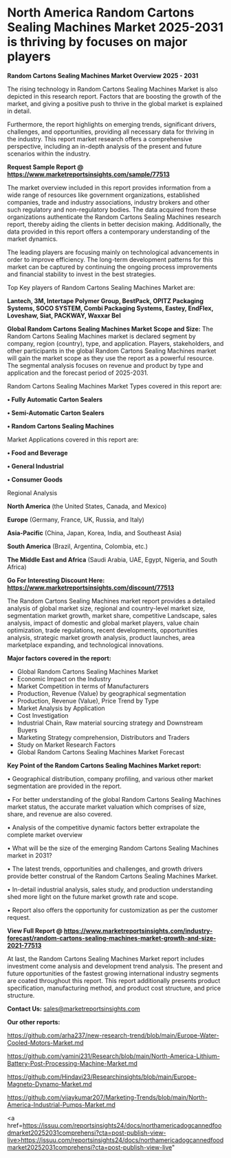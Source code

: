 # North America Random Cartons Sealing Machines Market 2025-2031 is thriving by focuses on major players

<Strong> Random Cartons Sealing Machines Market Overview 2025 - 2031</strong>

The rising technology in Random Cartons Sealing Machines Market is also depicted in this research report. Factors that are boosting the growth of the market, and giving a positive push to thrive in the global market is explained in detail.

Furthermore, the report highlights on emerging trends, significant drivers, challenges, and opportunities, providing all necessary data for thriving in the industry. This report market research offers a comprehensive perspective, including an in-depth analysis of the present and future scenarios within the industry.

<strong>Request Sample Report @ <a href=https://www.marketreportsinsights.com/sample/77513>https://www.marketreportsinsights.com/sample/77513</a></strong>

The market overview included in this report provides information from a wide range of resources like government organizations, established companies, trade and industry associations, industry brokers and other such regulatory and non-regulatory bodies. The data acquired from these organizations authenticate the Random Cartons Sealing Machines research report, thereby aiding the clients in better decision making. Additionally, the data provided in this report offers a contemporary understanding of the market dynamics.

The leading players are focusing mainly on technological advancements in order to improve efficiency. The long-term development patterns for this market can be captured by continuing the ongoing process improvements and financial stability to invest in the best strategies.

Top Key players of Random Cartons Sealing Machines Market are:

<strong>Lantech, 3M, Intertape Polymer Group, BestPack, OPITZ Packaging Systems, SOCO SYSTEM, Combi Packaging Systems, Eastey, EndFlex, Loveshaw, Siat, PACKWAY, Waxxar Bel</strong>

<strong><b>Global Random Cartons Sealing Machines Market Scope and Size:</b></strong>
The Random Cartons Sealing Machines market is declared segment by company, region (country), type, and application. Players, stakeholders, and other participants in the global Random Cartons Sealing Machines market will gain the market scope as they use the report as a powerful resource. The segmental analysis focuses on revenue and product by type and application and the forecast period of 2025-2031.

Random Cartons Sealing Machines Market Types covered in this report are:

<strong>• Fully Automatic Carton Sealers

• Semi-Automatic Carton Sealers

• Random Cartons Sealing Machines</strong>

Market Applications covered in this report are:

<strong>• Food and Beverage

• General Industrial

• Consumer Goods</strong> 

Regional Analysis

<strong>North America</strong> (the United States, Canada, and Mexico)

<strong>Europe</strong> (Germany, France, UK, Russia, and Italy)

<strong>Asia-Pacific</strong> (China, Japan, Korea, India, and Southeast Asia)

<strong>South America</strong> (Brazil, Argentina, Colombia, etc.)

<strong>The Middle East and Africa</strong> (Saudi Arabia, UAE, Egypt, Nigeria, and South Africa)

<strong>Go For Interesting Discount Here: <a href=https://www.marketreportsinsights.com/discount/77513>https://www.marketreportsinsights.com/discount/77513</a></strong>

The Random Cartons Sealing Machines market report provides a detailed analysis of global market size, regional and country-level market size, segmentation market growth, market share, competitive Landscape, sales analysis, impact of domestic and global market players, value chain optimization, trade regulations, recent developments, opportunities analysis, strategic market growth analysis, product launches, area marketplace expanding, and technological innovations.

<strong><b>Major factors covered in the report:</b></strong>
<ul>
  <li>Global Random Cartons Sealing Machines Market </li>
  <li>Economic Impact on the Industry</li>
  <li>Market Competition in terms of Manufacturers</li>
  <li>Production, Revenue (Value) by geographical segmentation</li>
  <li>Production, Revenue (Value), Price Trend by Type</li>
  <li>Market Analysis by Application</li>
  <li>Cost Investigation</li>
  <li>Industrial Chain, Raw material sourcing strategy and Downstream Buyers</li>
  <li>Marketing Strategy comprehension, Distributors and Traders</li>
  <li>Study on Market Research Factors</li>
  <li>Global Random Cartons Sealing Machines Market Forecast</li>
</ul>

<strong><b>Key Point of the Random Cartons Sealing Machines Market report:</b></strong>

• Geographical distribution, company profiling, and various other market segmentation are provided in the report.

• For better understanding of the global Random Cartons Sealing Machines market status, the accurate market valuation which comprises of size, share, and revenue are also covered.

• Analysis of the competitive dynamic factors better extrapolate the complete market overview

• What will be the size of the emerging Random Cartons Sealing Machines market in 2031?

• The latest trends, opportunities and challenges, and growth drivers provide better construal of the Random Cartons Sealing Machines Market.

• In-detail industrial analysis, sales study, and production understanding shed more light on the future market growth rate and scope.

• Report also offers the opportunity for customization as per the customer request.

<strong><b>View Full Report @ <a href=https://www.marketreportsinsights.com/industry-forecast/random-cartons-sealing-machines-market-growth-and-size-2021-77513>https://www.marketreportsinsights.com/industry-forecast/random-cartons-sealing-machines-market-growth-and-size-2021-77513</a></b></strong>


At last, the Random Cartons Sealing Machines Market report includes investment come analysis and development trend analysis. The present and future opportunities of the fastest growing international industry segments are coated throughout this report. This report additionally presents product specification, manufacturing method, and product cost structure, and price structure.

<strong>Contact Us:</strong>
sales@marketreportsinsights.com

<strong>Our other reports:</strong>

<a href=https://github.com/arha237/new-research-trend/blob/main/Europe-Water-Cooled-Motors-Market.md>https://github.com/arha237/new-research-trend/blob/main/Europe-Water-Cooled-Motors-Market.md</a>

<a href=https://github.com/yamini231/Research/blob/main/North-America-Lithium-Battery-Post-Processing-Machine-Market.md>https://github.com/yamini231/Research/blob/main/North-America-Lithium-Battery-Post-Processing-Machine-Market.md</a>

<a href=https://github.com/Hindavi23/Researchinsights/blob/main/Europe-Magneto-Dynamo-Market.md>https://github.com/Hindavi23/Researchinsights/blob/main/Europe-Magneto-Dynamo-Market.md</a>

<a href=https://github.com/vijaykumar207/Marketing-Trends/blob/main/North-America-Industrial-Pumps-Market.md>https://github.com/vijaykumar207/Marketing-Trends/blob/main/North-America-Industrial-Pumps-Market.md</a>

<a href=https://issuu.com/reportsinsights24/docs/northamericadogcannedfoodmarket20252031comprehensi?cta=post-publish-view-live>https://issuu.com/reportsinsights24/docs/northamericadogcannedfoodmarket20252031comprehensi?cta=post-publish-view-live</a>"
